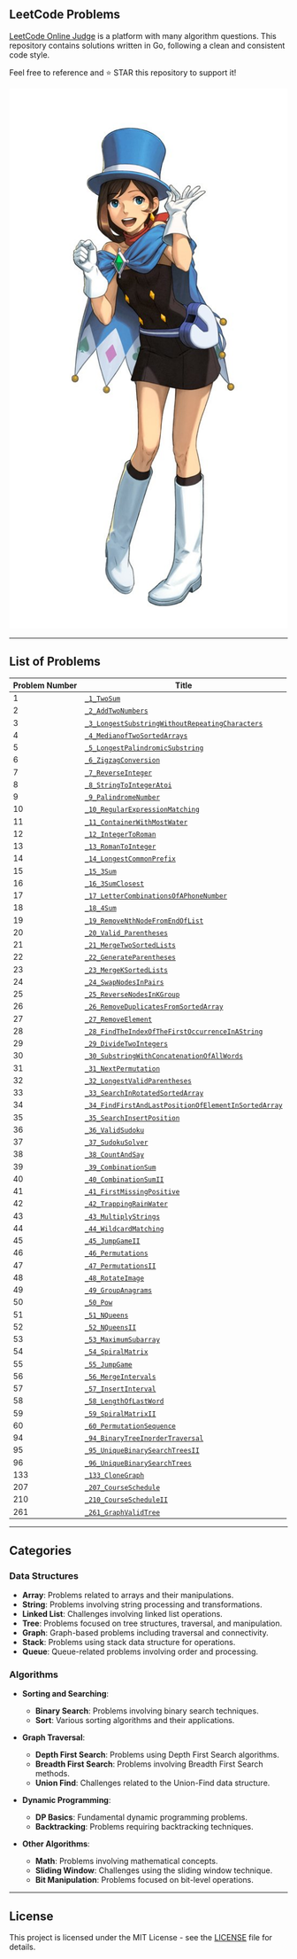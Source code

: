 ## LeetCode Problems
[LeetCode Online Judge](https://leetcode.com/) is a platform with many algorithm questions. This repository contains solutions written in Go, following a clean and consistent code style.

Feel free to reference and ⭐️ STAR this repository to support it!

![LeetCode Logo](./src/main/java/Image/logo.png)  

---

## List of Problems

| Problem Number | Title                                           |
|----------------|-------------------------------------------------|
| 1              | [`_1_TwoSum`](src/main/java/problems/_1_TwoSum)                                    |
| 2              | [`_2_AddTwoNumbers`](src/main/java/problems/_2_AddTwoNumbers)                             |
| 3              | [`_3_LongestSubstringWithoutRepeatingCharacters`](src/main/java/problems/_3_LongestSubstringWithoutRepeatingCharacters)|
| 4              | [`_4_MedianofTwoSortedArrays`](src/main/java/problems/_4_MedianofTwoSortedArrays)                   |
| 5              | [`_5_LongestPalindromicSubstring`](src/main/java/problems/_5_LongestPalindromicSubstring)               |
| 6              | [`_6_ZigzagConversion`](src/main/java/problems/_6_ZigzagConversion)                          |
| 7              | [`_7_ReverseInteger`](src/main/java/problems/_7_ReverseInteger)                            |
| 8              | [`_8_StringToIntegerAtoi`](src/main/java/problems/_8_StringToIntegerAtoi)                       |
| 9              | [`_9_PalindromeNumber`](src/main/java/problems/_9_PalindromeNumber)                          |
| 10             | [`_10_RegularExpressionMatching`](src/main/java/problems/_10_RegularExpressionMatching)                |
| 11             | [`_11_ContainerWithMostWater`](src/main/java/problems/_11_ContainerWithMostWater)                   |
| 12             | [`_12_IntegerToRoman`](src/main/java/problems/_12_IntegerToRoman)                           |
| 13             | [`_13_RomanToInteger`](src/main/java/problems/_13_RomanToInteger)                           |
| 14             | [`_14_LongestCommonPrefix`](src/main/java/problems/_14_LongestCommonPrefix)                      |
| 15             | [`_15_3Sum`](src/main/java/problems/_15_3Sum)                                     |
| 16             | [`_16_3SumClosest`](src/main/java/problems/_16_3SumClosest)                              |
| 17             | [`_17_LetterCombinationsOfAPhoneNumber`](src/main/java/problems/_17_LetterCombinationsOfAPhoneNumber)         |
| 18             | [`_18_4Sum`](src/main/java/problems/_18_4Sum)                                     |
| 19             | [`_19_RemoveNthNodeFromEndOfList`](src/main/java/problems/_19_RemoveNthNodeFromEndOfList)               |
| 20             | [`_20_Valid_Parentheses`](src/main/java/problems/_20_Valid_Parentheses)                        |
| 21             | [`_21_MergeTwoSortedLists`](src/main/java/problems/_21_MergeTwoSortedLists)                      |
| 22             | [`_22_GenerateParentheses`](src/main/java/problems/_22_GenerateParentheses)                      |
| 23             | [`_23_MergeKSortedLists`](src/main/java/problems/_23_MergeKSortedLists)                        |
| 24             | [`_24_SwapNodesInPairs`](src/main/java/problems/_24_SwapNodesInPairs)                         |
| 25             | [`_25_ReverseNodesInKGroup`](src/main/java/problems/_25_ReverseNodesInKGroup)                     |
| 26             | [`_26_RemoveDuplicatesFromSortedArray`](src/main/java/problems/_26_RemoveDuplicatesFromSortedArray)          |
| 27             | [`_27_RemoveElement`](src/main/java/problems/_27_RemoveElement)                            |
| 28             | [`_28_FindTheIndexOfTheFirstOccurrenceInAString`](src/main/java/problems/_28_FindTheIndexOfTheFirstOccurrenceInAString)|
| 29             | [`_29_DivideTwoIntegers`](src/main/java/problems/_29_DivideTwoIntegers)                        |
| 30             | [`_30_SubstringWithConcatenationOfAllWords`](src/main/java/problems/_30_SubstringWithConcatenationOfAllWords)     |
| 31             | [`_31_NextPermutation`](src/main/java/problems/_31_NextPermutation)                          |
| 32             | [`_32_LongestValidParentheses`](src/main/java/problems/_32_LongestValidParentheses)                  |
| 33             | [`_33_SearchInRotatedSortedArray`](src/main/java/problems/_33_SearchInRotatedSortedArray) |
| 34             | [`_34_FindFirstAndLastPositionOfElementInSortedArray`](src/main/java/problems/_34_FindFirstAndLastPositionOfElementInSortedArray) |
| 35             | [`_35_SearchInsertPosition`](src/main/java/problems/_35_SearchInsertPosition) |
| 36             | [`_36_ValidSudoku`](src/main/java/problems/_36_ValidSudoku) |
| 37             | [`_37_SudokuSolver`](src/main/java/problems/_37_SudokuSolver) |
| 38             | [`_38_CountAndSay`](src/main/java/problems/_38_CountAndSay) |
| 39             | [`_39_CombinationSum`](src/main/java/problems/_39_CombinationSum) |
| 40             | [`_40_CombinationSumII`](src/main/java/problems/_40_CombinationSumII) |
| 41             | [`_41_FirstMissingPositive`](src/main/java/problems/_41_FirstMissingPositive) |
| 42             | [`_42_TrappingRainWater`](src/main/java/problems/_42_TrappingRainWater) |
| 43             | [`_43_MultiplyStrings`](src/main/java/problems/_43_MultiplyStrings) |
| 44             | [`_44_WildcardMatching`](src/main/java/problems/_44_WildcardMatching) |
| 45             | [`_45_JumpGameII`](src/main/java/problems/_45_JumpGameII) |
| 46             | [`_46_Permutations`](src/main/java/problems/_46_Permutations) |
| 47             | [`_47_PermutationsII`](src/main/java/problems/_47_PermutationsII) |
| 48             | [`_48_RotateImage`](src/main/java/problems/_48_RotateImage) |
| 49             | [`_49_GroupAnagrams`](src/main/java/problems/_49_GroupAnagrams) |
| 50             | [`_50_Pow`](src/main/java/problems/_50_Pow) |
| 51             | [`_51_NQueens`](src/main/java/problems/_51_NQueens) |
| 52             | [`_52_NQueensII`](src/main/java/problems/_52_NQueensII) |
| 53             | [`_53_MaximumSubarray`](src/main/java/problems/_53_MaximumSubarray) |
| 54             | [`_54_SpiralMatrix`](src/main/java/problems/_54_SpiralMatrix) |
| 55             | [`_55_JumpGame`](src/main/java/problems/_55_JumpGame) |
| 56             | [`_56_MergeIntervals`](src/main/java/problems/_56_MergeIntervals) |
| 57             | [`_57_InsertInterval`](src/main/java/problems/_57_InsertInterval) |
| 58             | [`_58_LengthOfLastWord`](src/main/java/problems/_58_LengthOfLastWord) |
| 59             | [`_59_SpiralMatrixII`](src/main/java/problems/_59_SpiralMatrixII) |
| 60             | [`_60_PermutationSequence`](src/main/java/problems/_60_PermutationSequence) |
| 94             | [`_94_BinaryTreeInorderTraversal`](src/main/java/problems/_94_BinaryTreeInorderTraversal) |
| 95             | [`_95_UniqueBinarySearchTreesII`](src/main/java/problems/_95_UniqueBinarySearchTreesII) |
| 96             | [`_96_UniqueBinarySearchTrees`](src/main/java/problems/_96_UniqueBinarySearchTrees) |
| 133            | [`_133_CloneGraph`](src/main/java/problems/_133_CloneGraph) |
| 207            | [`_207_CourseSchedule`](src/main/java/problems/_207_CourseSchedule) |
| 210            | [`_210_CourseScheduleII`](src/main/java/problems/_210_CourseScheduleII) |
| 261            | [`_261_GraphValidTree`](src/main/java/problems/_261_GraphValidTree) |


---

## Categories

### Data Structures

- **Array**: Problems related to arrays and their manipulations.
- **String**: Problems involving string processing and transformations.
- **Linked List**: Challenges involving linked list operations.
- **Tree**: Problems focused on tree structures, traversal, and manipulation.
- **Graph**: Graph-based problems including traversal and connectivity.
- **Stack**: Problems using stack data structure for operations.
- **Queue**: Queue-related problems involving order and processing.

### Algorithms

- **Sorting and Searching**: 
  - **Binary Search**: Problems involving binary search techniques.
  - **Sort**: Various sorting algorithms and their applications.

- **Graph Traversal**:
  - **Depth First Search**: Problems using Depth First Search algorithms.
  - **Breadth First Search**: Problems involving Breadth First Search methods.
  - **Union Find**: Challenges related to the Union-Find data structure.

- **Dynamic Programming**:
  - **DP Basics**: Fundamental dynamic programming problems.
  - **Backtracking**: Problems requiring backtracking techniques.

- **Other Algorithms**:
  - **Math**: Problems involving mathematical concepts.
  - **Sliding Window**: Challenges using the sliding window technique.
  - **Bit Manipulation**: Problems focused on bit-level operations.

---

## License

This project is licensed under the MIT License - see the [LICENSE](LICENSE) file for details.
